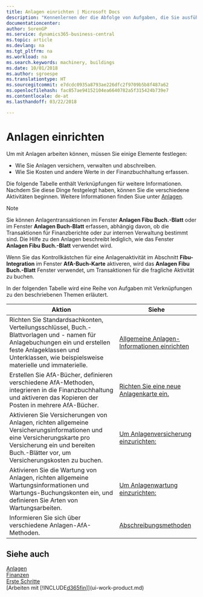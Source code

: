```yaml
---
title: Anlagen einrichten | Microsoft Docs
description: "Kennenlernen der die Abfolge von Aufgaben, die Sie ausführen müssen, um Anlagen einzurichten, wie Arbeitsplätze oder Gebäude."
documentationcenter: 
author: SorenGP
ms.service: dynamics365-business-central
ms.topic: article
ms.devlang: na
ms.tgt_pltfrm: na
ms.workload: na
ms.search.keywords: machinery, buildings
ms.date: 10/01/2018
ms.author: sgroespe
ms.translationtype: HT
ms.sourcegitcommit: e7dcdc0935a8793ae226dfc2f9709b5b8f487a62
ms.openlocfilehash: fac857ae94152104ea6640782a5f315424b739e7
ms.contentlocale: de-at
ms.lasthandoff: 03/22/2018

---
```

# <a name="setting-up-fixed-assets"></a>Anlagen einrichten
Um mit Anlagen arbeiten können, müssen Sie einige Elemente festlegen:  

* Wie Sie Anlagen versichern, verwalten und abschreiben.  
* Wie Sie Kosten und andere Werte in der Finanzbuchhaltung erfassen.  

Die folgende Tabelle enthält Verknüpfungen für weitere Informationen. Nachdem Sie diese Dinge festgelegt haben, können Sie die verschiedene Aktivitäten beginnen. Weitere Informationen finden Siue unter [Anlagen](fa-manage.md).  

> [!NOTE]  
>   Sie können Anlagentransaktionen im Fenster **Anlagen Fibu Buch.-Blatt** oder im Fenster **Anlagen Buch-Blatt** erfassen, abhängig davon, ob die Transaktionen für Finanzberichte oder zur internen Verwaltung bestimmt sind. Die Hilfe zu den Anlagen beschreibt lediglich, wie das Fenster **Anlagen Fibu Buch.-Blatt** verwendet wird.  

Wenn Sie das Kontrollkästchen für eine Anlagenaktivität im Abschnitt **Fibu-Integration** im Fenster **AfA-Buch-Karte** aktiveren, wird das **Anlagen Fibu Buch.-Blatt** Fenster verwendet, um Transaktionen für die fragliche Aktivität zu buchen.

In der folgenden Tabelle wird eine Reihe von Aufgaben mit Verknüpfungen zu den beschriebenen Themen erläutert.  

| Aktion | Siehe |
| --- | --- |
| Richten Sie Standardsachkonten, Verteilungsschlüssel, Buch.-Blattvorlagen und - namen für Anlagebuchungen ein und erstellen feste Anlageklassen und Unterklassen, wie beispielsweise materielle und immaterielle. |[Allgemeine Anlagen-Informationen einrichten](fa-how-setup-general.md) |
| Erstellen Sie AfA-Bücher, definieren verschiedene AfA-Methoden, integrieren in die Finanzbuchhaltung und aktiveren das Kopieren der Posten in mehrere AfA-Bücher. |[Richten Sie eine neue Anlagenkarte ein.](fa-how-setup-depreciation.md) |
| Aktivieren Sie Versicherungen von Anlagen, richten allgemeine Versicherungsinformationen und eine Versicherungskarte pro Versicherung ein und bereiten Buch.-Blätter vor, um Versicherungskosten zu buchen. |[Um Anlagenversicherung einzurichten:](fa-how-setup-insurance.md) |
| Aktivieren Sie die Wartung von Anlagen, richten allgemeine Wartungsinformationen und Wartungs-Buchungskonten ein, und definieren Sie Arten von Wartungsarbeiten. |[Um Anlagenwartung einzurichten:](fa-how-setup-maintenance.md) |
| Informieren Sie sich über verschiedene Anlagen-AfA-Methoden. |[Abschreibungsmethoden](fa-depreciation-methods.md) |

## <a name="see-also"></a>Siehe auch
[Anlagen](fa-manage.md)  
[Finanzen](finance.md)  
[Erste Schritte](product-get-started.md)  
[Arbeiten mit [!INCLUDE[d365fin](includes/d365fin_md.md)]](ui-work-product.md)


